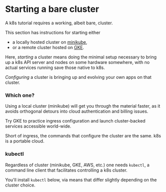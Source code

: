 # Starting a bare cluster

[minikube]: https://github.com/kubernetes/minikube/releases
[GKE]: https://cloud.google.com/container-engine

A k8s tutorial requires a working, albeit bare,
cluster.

This section has instructions for starting either

 * a locally hosted cluster on [minikube],
 * or a remote cluster hosted on [GKE].

Here, _starting_ a cluster means doing the minimal
setup necessary to bring up a k8s API server and nodes
on some hardware somewhere, with no actual services
running save those native to k8s.

_Configuring_ a cluster is bringing up and evolving
your own apps on that cluster.

### Which one?

Using a local cluster (minikube) will get you through
the material faster, as it avoids orthogonal detours
into cloud authentication and billing issues.

Try GKE to practice ingress configuration and launch
cluster-backed services accessible world-wide.

Short of ingress, the commands that configure the
cluster are the same.  k8s is a portable cloud.

### kubectl

Regardless of cluster (minikube, GKE, AWS, etc.)  one
needs `kubectl`, a command line client that facilitates
controlling a k8s cluster.

You'll install `kubectl` below, via means that
differ slightly depending on the cluster choice.
